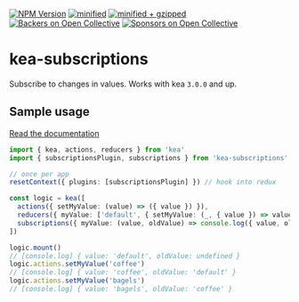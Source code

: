 [![NPM Version](https://img.shields.io/npm/v/kea-subscriptions.svg)](https://www.npmjs.com/package/kea-subscriptions)
[![minified](https://badgen.net/bundlephobia/min/kea-subscriptions)](https://bundlephobia.com/result?p=kea-subscriptions)
[![minified + gzipped](https://badgen.net/bundlephobia/minzip/kea-subscriptions)](https://bundlephobia.com/result?p=kea-subscriptions)
[![Backers on Open Collective](https://opencollective.com/kea/backers/badge.svg)](#backers)
[![Sponsors on Open Collective](https://opencollective.com/kea/sponsors/badge.svg)](#sponsors)

# kea-subscriptions

Subscribe to changes in values. Works with kea `3.0.0` and up.

## Sample usage

[Read the documentation](https://keajs.org/docs/plugins/subscriptions)

```ts
import { kea, actions, reducers } from 'kea'
import { subscriptionsPlugin, subscriptions } from 'kea-subscriptions'

// once per app
resetContext({ plugins: [subscriptionsPlugin] }) // hook into redux

const logic = kea([
  actions({ setMyValue: (value) => ({ value }) }),
  reducers({ myValue: ['default', { setMyValue: (_, { value }) => value }] }),
  subscriptions({ myValue: (value, oldValue) => console.log({ value, oldValue }) }),
])

logic.mount()
// [console.log] { value: 'default', oldValue: undefined }
logic.actions.setMyValue('coffee')
// [console.log] { value: 'coffee', oldValue: 'default' }
logic.actions.setMyValue('bagels')
// [console.log] { value: 'bagels', oldValue: 'coffee' }
```
